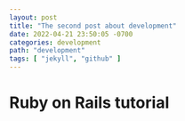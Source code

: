 ```yaml
---
layout: post
title: "The second post about development"
date: 2022-04-21 23:50:05 -0700
categories: development
path: "development"
tags: [ "jekyll", "github" ]
---
```


# Ruby on Rails tutorial